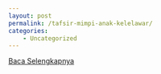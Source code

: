```yaml
---
layout: post
permalink: /tafsir-mimpi-anak-kelelawar/
categories:
    - Uncategorized
---
```


[Baca Selengkapnya](/06)